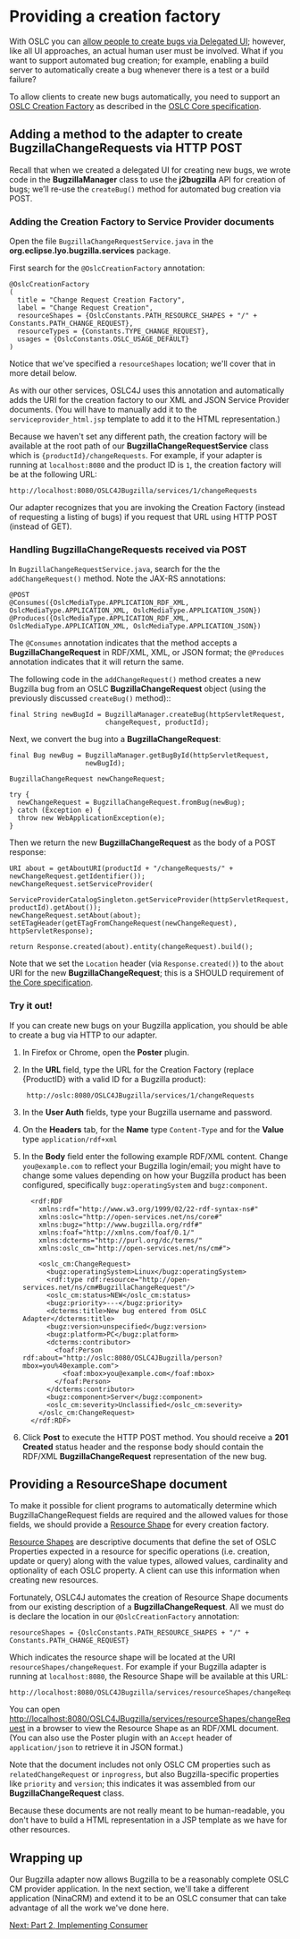 # Providing a creation factory 

With OSLC you can [allow people to create bugs via Delegated UI](/integrating_products_with_oslc/implementing_an_oslc_provider/1_6_ui_creation/); however, like all UI approaches, an actual human user must be involved. What if you want to support automated bug creation; for example, enabling a build server to automatically create a bug whenever there is a test or a build failure? 

To allow clients to create new bugs automatically, you need to support an [OSLC Creation Factory](https://archive.open-services.net/bin/view/Main/OslcCoreSpecification.html#Creation_Factories) as described in the [OSLC Core specification](https://archive.open-services.net/bin/view/Main/OslcCoreSpecification.html). 



## Adding a method to the adapter to create BugzillaChangeRequests via HTTP POST

Recall that when we created a delegated UI for creating new bugs, we wrote code in the **BugzillaManager** class to use the **j2bugzilla** API for creation of bugs; we’ll re-use the `createBug()` method for automated bug creation via POST.

### Adding the Creation Factory to Service Provider documents

Open the file `BugzillaChangeRequestService.java` in the **org.eclipse.lyo.bugzilla.services** package.

First search for the `@OslcCreationFactory` annotation: 

    @OslcCreationFactory
    (
      title = "Change Request Creation Factory",
      label = "Change Request Creation",
      resourceShapes = {OslcConstants.PATH_RESOURCE_SHAPES + "/" + Constants.PATH_CHANGE_REQUEST},
      resourceTypes = {Constants.TYPE_CHANGE_REQUEST},
      usages = {OslcConstants.OSLC_USAGE_DEFAULT}
    )

Notice that we've specified a `resourceShapes` location; we'll cover that in more detail below.

As with our other services, OSLC4J uses this annotation and automatically adds the URI for the creation factory to our XML and JSON Service Provider documents. (You will have to manually add it to the `serviceprovider_html.jsp` template to add it to the HTML representation.)

Because we haven't set any different path, the creation factory will be available at the root path of our **BugzillaChangeRequestService** class which is `{productId}/changeRequests`. For example, if your adapter is running at `localhost:8080` and the product ID is `1`, the creation factory will be at the following URL:

    http://localhost:8080/OSLC4JBugzilla/services/1/changeRequests

Our adapter recognizes that you are invoking the Creation Factory (instead of requesting a listing of bugs) if you request that URL using HTTP POST (instead of GET).  



### Handling BugzillaChangeRequests received via POST

In `BugzillaChangeRequestService.java`, search for the the `addChangeRequest()` method. Note the JAX-RS annotations:

    @POST
    @Consumes({OslcMediaType.APPLICATION_RDF_XML, OslcMediaType.APPLICATION_XML, OslcMediaType.APPLICATION_JSON})
    @Produces({OslcMediaType.APPLICATION_RDF_XML, OslcMediaType.APPLICATION_XML, OslcMediaType.APPLICATION_JSON})

The `@Consumes` annotation indicates that the method accepts a **BugzillaChangeRequest** in RDF/XML, XML, or JSON format; the `@Produces` annotation indicates that it will return the same.

The following code in the `addChangeRequest()` method creates a new Bugzilla bug from an OSLC **BugzillaChangeRequest** object (using the previously discussed `createBug()` method)::

    final String newBugId = BugzillaManager.createBug(httpServletRequest,
                            changeRequest, productId);     

Next, we convert the bug into a **BugzillaChangeRequest**:

    final Bug newBug = BugzillaManager.getBugById(httpServletRequest,
                       newBugId);
        
    BugzillaChangeRequest newChangeRequest;

    try {
      newChangeRequest = BugzillaChangeRequest.fromBug(newBug);
    } catch (Exception e) {
      throw new WebApplicationException(e);
    }

Then we return the new **BugzillaChangeRequest** as the body of a POST response:

    URI about = getAboutURI(productId + "/changeRequests/" + newChangeRequest.getIdentifier());
    newChangeRequest.setServiceProvider(
      ServiceProviderCatalogSingleton.getServiceProvider(httpServletRequest, productId).getAbout());
    newChangeRequest.setAbout(about);
    setETagHeader(getETagFromChangeRequest(newChangeRequest), httpServletResponse);

    return Response.created(about).entity(changeRequest).build();

Note that we set the `Location` header (via `Response.created()`) to the `about` URI for the new **BugzillaChangeRequest**; this is a SHOULD requirement of [the Core specification](http://open-services.net/bin/view/Main/OslcCoreSpecification#Creation_Factories).

### Try it out!

If you can create new bugs on your Bugzilla application, you should be able to create a bug via HTTP to our adapter.

1. In Firefox or Chrome, open the **Poster** plugin.
2. In the **URL** field, type the URL for the Creation Factory (replace {ProductID} with a valid ID for a Bugzilla product):
    
        http://oslc:8080/OSLC4JBugzilla/services/1/changeRequests
3. In the **User Auth** fields, type your Bugzilla username and password.
4. On the **Headers** tab, for the **Name** type `Content-Type` and for the **Value** type `application/rdf+xml`
5. In the **Body** field enter the following example RDF/XML content. Change `you@example.com` to reflect your Bugzilla login/email; you might have to change some values depending on how your Bugzilla product has been configured, specifically `bugz:operatingSystem` and `bugz:component`.
		 
		 <rdf:RDF
		   xmlns:rdf="http://www.w3.org/1999/02/22-rdf-syntax-ns#"
		   xmlns:oslc="http://open-services.net/ns/core#"
		   xmlns:bugz="http://www.bugzilla.org/rdf#"
		   xmlns:foaf="http://xmlns.com/foaf/0.1/"
		   xmlns:dcterms="http://purl.org/dc/terms/"
		   xmlns:oslc_cm="http://open-services.net/ns/cm#">

		   <oslc_cm:ChangeRequest>
			 <bugz:operatingSystem>Linux</bugz:operatingSystem>
			 <rdf:type rdf:resource="http://open-services.net/ns/cm#BugzillaChangeRequest"/>
			 <oslc_cm:status>NEW</oslc_cm:status>
			 <bugz:priority>---</bugz:priority>
			 <dcterms:title>New bug entered from OSLC Adapter</dcterms:title>
			 <bugz:version>unspecified</bugz:version>
			 <bugz:platform>PC</bugz:platform>
			 <dcterms:contributor>
			   <foaf:Person rdf:about="http://oslc:8080/OSLC4JBugzilla/person?mbox=you%40example.com">
				 <foaf:mbox>you@example.com</foaf:mbox>
			   </foaf:Person>
			 </dcterms:contributor>
			 <bugz:component>Server</bugz:component>
			 <oslc_cm:severity>Unclassified</oslc_cm:severity>
		   </oslc_cm:ChangeRequest>
		 </rdf:RDF>
6. Click **Post** to execute the HTTP POST method. You should receive a **201 Created** status header and the response body should contain the RDF/XML **BugzillaChangeRequest** representation of the new bug.



## Providing a ResourceShape document

To make it possible for client programs to automatically determine which BugzillaChangeRequest fields are required and the allowed values for those fields, we should provide a [Resource Shape](https://open-services.net/resources/oslc-primer/#resourceshapes) for every creation factory.

[Resource Shapes](http://archive.open-services.net/bin/view/Main/OslcCoreSpecification?sortcol=table;table=up#Overview) are descriptive documents that define the set of OSLC Properties expected in a resource for specific operations (i.e. creation, update or query) along with the value types, allowed values, cardinality and optionality of each OSLC property. A client can use this information when creating new resources.

Fortunately, OSLC4J automates the creation of Resource Shape documents from our existing description of a **BugzillaChangeRequest**. All we must do is declare the location in our `@OslcCreationFactory` annotation:

    resourceShapes = {OslcConstants.PATH_RESOURCE_SHAPES + "/" + Constants.PATH_CHANGE_REQUEST}

Which indicates the resource shape will be located at the URI `resourceShapes/changeRequest`. For example if your Bugzilla adapter is running at `localhost:8080`, the Resource Shape will be available at this URL:

    http://localhost:8080/OSLC4JBugzilla/services/resourceShapes/changeRequest

You can open <http://localhost:8080/OSLC4JBugzilla/services/resourceShapes/changeRequest> in a browser to view the Resource Shape as an RDF/XML document. (You can also use the Poster plugin with an `Accept` header of `application/json` to retrieve it in JSON format.)

Note that the document includes not only OSLC CM properties such as `relatedChangeRequest` or `inprogress`, but also Bugzilla-specific properties like `priority` and `version`; this indicates it was assembled from our **BugzillaChangeRequest** class.

Because these documents are not really meant to be human-readable, you don't have to build a HTML representation in a JSP template as we have for other resources.


## Wrapping up

Our Bugzilla adapter now allows Bugzilla to be a reasonably complete OSLC CM provider application. In the next section, we'll take a different application (NinaCRM) and extend it to be an OSLC consumer that can take advantage of all the work we've done here.

[Next: Part 2, Implementing Consumer](/integrating_products_with_oslc/integrating_with_an_oslc_provider/2_0_implementing_consumer)
